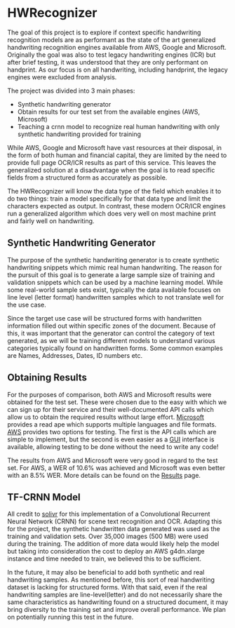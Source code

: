 # HWRecognizer

The goal of this project is to explore if context specific handwriting recognition models are as performant as the state of the art
generalized handwriting recognition engines available from AWS, Google and Microsoft. Originally the goal was also to test legacy handwriting
engines (ICR) but after brief testing, it was understood that they are only performant on handprint. As our focus is on all handwriting, including
handprint, the legacy engines were excluded from analysis.

The project was divided into 3 main phases:

- Synthetic handwriting generator
- Obtain results for our test set from the available engines (AWS, Microsoft)
- Teaching a crnn model to recognize real human handwriting with only synthetic handwriting provided for training

While AWS, Google and Microsoft have vast resources at their disposal, in the form of both human and financial capital, they are
limited by the need to provide full page OCR/ICR results as part of this service. This leaves the generalized solution at a disadvantage when the 
goal is to read specific fields from a structured form as accurately as possible. 

The HWRecognizer will know the data type of the field which enables it to do two things: 
train a model specifically for that data type and limit the characters expected as output. In contrast, these modern OCR/ICR engines run a 
generalized algorithm which does very well on most machine print and fairly well on handwriting.


## Synthetic Handwriting Generator

The purpose of the synthetic handwriting generator is to create synthetic handwriting snippets which mimic real human handwriting.
The reason for the pursuit of this goal is to generate a large sample size of training and validation snippets which
can be used by a machine learning model. While some real-world sample sets exist, typically the data available focuses on line level (letter format)
handwritten samples which to not translate well for the use case. 

Since the target use case will be structured forms with handwritten
information filled out within specific zones of the document. Because of this, it was important that the generator can control 
the category of text generated, as we will be training different models to understand various categories typically found on 
handwritten forms. Some common examples are Names, Addresses, Dates, ID numbers etc.

## Obtaining Results

For the purposes of comparison, both AWS and Microsoft results were obtained for the test set. These were chosen due to the easy with which we can sign up
for their service and their well-documented API calls which allow us to obtain the required results without large effort. [Microsoft](https://docs.microsoft.com/en-us/azure/cognitive-services/computer-vision/vision-api-how-to-topics/call-read-api) provides a read ape which supports multiple languages and file formats. [AWS](https://docs.aws.amazon.com/textract/latest/dg/what-is.html) provides two options for testing. The first is the API calls which are simple to implement, but the second
is even easier as a [GUI](https://console.aws.amazon.com/textract/home?region=us-east-1#/demo) interface is available, allowing testing to be done without the need to write any code!

The results from AWS and Microsoft were very good in regard to the test set. For AWS, a WER of 10.6% was achieved and Microsoft was even better with an 8.5% WER. More details
can be found on the [Results](https://github.com/joaopauloucf/HWRecognizer/tree/main/Results) page.


## TF-CRNN Model

All credit to [solivr](https://github.com/solivr/tf-crnn) for this implementation of a Convolutional Recurrent Neural Network (CRNN) for scene text recognition and OCR.
Adapting this for the project, the synthetic handwritten data generated was used as the training and validation sets. Over 35,000 images (500 MB) were used during the training. 
The addition of more data would likely help the model but taking into consideration the cost to deploy an AWS g4dn.xlarge instance and time needed to train, we believed this to be sufficient. 

In the future, it may also be beneficial to add both synthetic and real handwriting samples. As mentioned before, this sort of real 
handwriting dataset is lacking for structured forms. With that said, even if the real handwriting samples are line-level(letter) and do not necessarily share the same 
characteristics as handwriting found on a structured document, it may bring diversity to the training set and improve overall performance. We plan on potentially running this 
test in the future.



